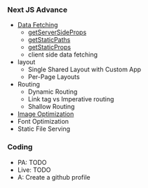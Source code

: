 ### Next JS Advance

- [Data Fetching](https://nextjs.org/docs/basic-features/data-fetching/overview)
  - [getServerSideProps](https://nextjs.org/docs/api-reference/data-fetching/get-server-side-props)
  - [getStaticPaths](https://nextjs.org/docs/api-reference/data-fetching/get-static-paths)
  - [getStaticProps](https://nextjs.org/docs/api-reference/data-fetching/get-static-props)
  - client side data fetching
- layout
  - Single Shared Layout with Custom App
  - Per-Page Layouts
- Routing
  - Dynamic Routing
  - Link tag vs Imperative routing
  - Shallow Routing
- [Image Optimization](https://nextjs.org/docs/api-reference/next/image)
- Font Optimization
- Static File Serving

### Coding

- PA: TODO
- Live: TODO
- A: Create a github profile

